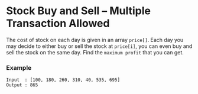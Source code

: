 # Stock Buy and Sell – Multiple Transaction Allowed
The cost of stock on each day is given in an array `price[]`. Each day you may decide to either buy or sell the stock at `price[i]`, you can even buy and sell the stock on the same day. Find the `maximum profit` that you can get.
### Example
```
Input  : [100, 180, 260, 310, 40, 535, 695]
Output : 865
```